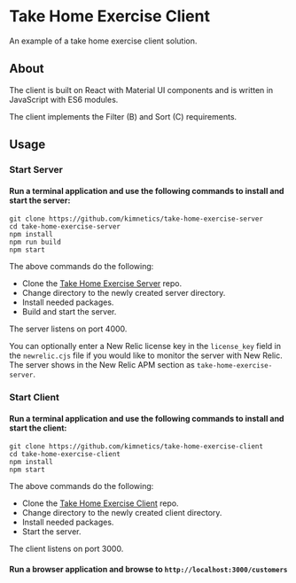 # Take Home Exercise Client

An example of a take home exercise client solution.

## About

The client is built on React with Material UI components and is written in JavaScript with ES6 modules.

The client implements the Filter (B) and Sort (C) requirements.

## Usage

### Start Server

#### Run a terminal application and use the following commands to install and start the server:

```shell
git clone https://github.com/kimnetics/take-home-exercise-server
cd take-home-exercise-server
npm install
npm run build
npm start
```

The above commands do the following:
* Clone the [Take Home Exercise Server](https://github.com/kimnetics/take-home-exercise-server) repo.
* Change directory to the newly created server directory.
* Install needed packages.
* Build and start the server.

The server listens on port 4000.

You can optionally enter a New Relic license key in the `license_key` field in the `newrelic.cjs` file if you would like to monitor the server with New Relic. The server shows in the New Relic APM section as `take-home-exercise-server`.

### Start Client

#### Run a terminal application and use the following commands to install and start the client:

```shell
git clone https://github.com/kimnetics/take-home-exercise-client
cd take-home-exercise-client
npm install
npm start
```

The above commands do the following:
* Clone the [Take Home Exercise Client](https://github.com/kimnetics/take-home-exercise-client) repo.
* Change directory to the newly created client directory.
* Install needed packages.
* Start the server.

The client listens on port 3000.

#### Run a browser application and browse to `http://localhost:3000/customers`
